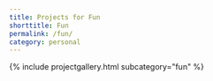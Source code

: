 ```yaml
---
title: Projects for Fun
shorttitle: Fun
permalink: /fun/
category: personal
---
```


{% include projectgallery.html subcategory="fun" %}
